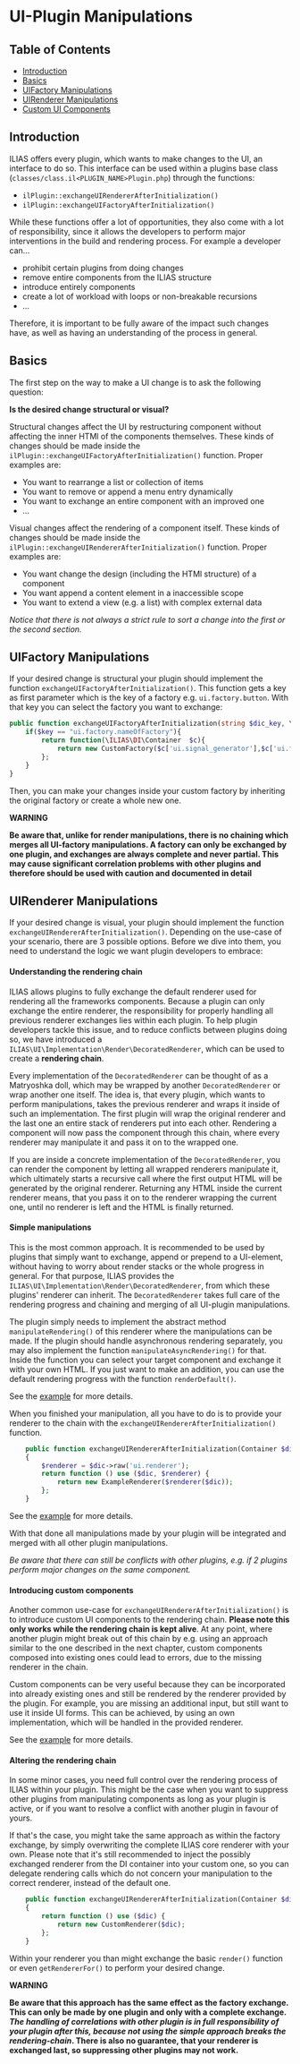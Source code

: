 # UI-Plugin Manipulations

## Table of Contents

* [Introduction](#basics)
* [Basics](#basics)
* [UIFactory Manipulations](#uifactory-manipulations)
* [UIRenderer Manipulations](#uirenderer-manipulations)
* [Custom UI Components](#custom-ui-components)

## Introduction

ILIAS offers every plugin, which wants to make changes to the UI, an interface to do so.
This interface can be used within a plugins base class (`classes/class.il<PLUGIN_NAME>Plugin.php`) through the
functions:

- `ilPlugin::exchangeUIRendererAfterInitialization()`
- `ilPlugin::exchangeUIFactoryAfterInitialization()`

While these functions offer a lot of opportunities, they also come with a lot of responsibility, since it allows the
developers to perform major interventions in the build and rendering process. For example a developer can...

- prohibit certain plugins from doing changes
- remove entire components from the ILIAS structure
- introduce entirely components
- create a lot of workload with loops or non-breakable recursions
- ...

Therefore, it is important to be fully aware of the impact such changes have, as well as having an understanding of the
process in general.

## Basics

The first step on the way to make a UI change is to ask the following question:

**Is the desired change structural or visual?**

Structural changes affect the UI by restructuring component without affecting the inner HTMl of the components
themselves. These kinds of changes should be made inside the `ilPlugin::exchangeUIFactoryAfterInitialization()`
function. Proper examples are:

- You want to rearrange a list or collection of items
- You want to remove or append a menu entry dynamically
- You want to exchange an entire component with an improved one
- ...

Visual changes affect the rendering of a component itself.
These kinds of changes should be made inside the `ilPlugin::exchangeUIRendererAfterInitialization()` function. Proper
examples are:

- You want change the design (including the HTMl structure) of a component
- You want append a content element in a inaccessible scope
- You want to extend a view (e.g. a list) with complex external data

*Notice that there is not always a strict rule to sort a change into the first or the second section.*

## UIFactory Manipulations

If your desired change is structural your plugin should implement the function `exchangeUIFactoryAfterInitialization()`.
This function gets a key as first parameter which is the key of a factory e.g. `ui.factory.button`. With that key you
can select the factory you want to exchange:

```php
public function exchangeUIFactoryAfterInitialization(string $dic_key, \ILIAS\DI\Container $dic) : Closure
    if($key == "ui.factory.nameOfFactory"){
        return function(\ILIAS\DI\Container  $c){
            return new CustomFactory($c['ui.signal_generator'],$c['ui.factory.maincontrols.slate']);
        };
    }
}
```

Then, you can make your changes inside your custom factory by inheriting the original factory or create a whole new one.

**WARNING**

**Be aware that, unlike for render manipulations, there is no chaining which merges all UI-factory manipulations.
A factory can only be exchanged by one plugin, and exchanges are always complete and never partial.
This may cause significant correlation problems with other plugins and therefore should be used with caution and
documented in detail**

## UIRenderer Manipulations

If your desired change is visual, your plugin should implement the function `exchangeUIRendererAfterInitialization()`.
Depending on the use-case of your scenario, there are 3 possible options. Before we dive into them, you need to
understand the logic we want plugin developers to embrace:

#### Understanding the rendering chain

ILIAS allows plugins to fully exchange the default renderer used for rendering all the frameworks components. Because a
plugin can only exchange the entire renderer, the responsibility for properly handling all previous renderer exchanges
lies within each plugin. To help plugin developers tackle this issue, and to reduce conflicts between plugins doing so,
we have introduced a `ILIAS\UI\Implementation\Render\DecoratedRenderer`, which can be used to create a
**rendering chain**.

Every implementation of the `DecoratedRenderer` can be thought of as a Matryoshka doll, which may be wrapped by another
`DecoratedRenderer` or wrap another one itself. The idea is, that every plugin, which wants to perform manipulations,
takes the previous renderer and wraps it inside of such an implementation. The first plugin will wrap the original
renderer and the last one an entire stack of renderers put into each other. Rendering a component will now pass the
component through this chain, where every renderer may manipulate it and pass it on to the wrapped one.

If you are inside a concrete implementation of the `DecoratedRenderer`, you can render the component by letting all
wrapped renderers manipulate it, which ultimately starts a recursive call where the first output HTML will be generated
by the original renderer. Returning any HTML inside the current renderer means, that you pass it on to the renderer
wrapping the current one, until no renderer is left and the HTML is finally returned.

#### Simple manipulations

This is the most common approach. It is recommended to be used by plugins that simply want to exchange, append or
prepend to a UI-element, without having to worry about render stacks or the whole progress in general. For that purpose,
ILIAS provides the `ILIAS\UI\Implementation\Render\DecoratedRenderer`, from which these plugins' renderer can inherit.
The `DecoratedRenderer` takes full care of the rendering progress and chaining and merging of all UI-plugin
manipulations.

The plugin simply needs to implement the abstract method `manipulateRendering()` of this renderer where the
manipulations can be made. If the plugin should handle asynchronous rendering separately, you may also implement
the function `manipulateAsyncRendering()` for that. Inside the function you can select your target component and
exchange it with your own HTML. If you just want to make an addition, you can use the default rendering progress with
the function `renderDefault()`.

See the [example](code-examples/ui-exchange/00_base_classes/ExampleRenderer.php) for more details.

When you finished your manipulation, all you have to do is to provide your renderer to the chain with
the `exchangeUIRendererAfterInitialization()` function.

```php
    public function exchangeUIRendererAfterInitialization(Container $dic): Closure
    {
        $renderer = $dic->raw('ui.renderer');
        return function () use ($dic, $renderer) {
            return new ExampleRenderer($renderer($dic));
        };
    }
```

See the [example](code-examples/ui-exchange/00_base_classes/ExamplePlugin.php) for more details.

With that done all manipulations made by your plugin will be integrated and merged with all other plugin manipulations.

*Be aware that there can still be conflicts with other plugins, e.g. if 2 plugins perform major changes on the same
component.*

#### Introducing custom components

Another common use-case for `exchangeUIRendererAfterInitialization()` is to introduce custom UI components to the
rendering chain. **Please note this only works while the rendering chain is kept alive**. At any point, where another
plugin might break out of this chain by e.g. using an approach similar to the one described in the next chapter,
custom components composed into existing ones could lead to errors, due to the missing renderer in the chain.

Custom components can be very useful because they can be incorporated into already existing ones and still be rendered
by the renderer provided by the plugin. For example, you are missing an additional input, but still want to use it
inside UI forms. This can be achieved, by using an own implementation, which will be handled in the provided renderer.

See the [example](code-examples/ui-exchange/custom-components) for more details.

#### Altering the rendering chain

In some minor cases, you need full control over the rendering process of ILIAS within your plugin. This might be the
case when you want to suppress other plugins from manipulating components as long as your plugin is active, or if you
want to resolve a conflict with another plugin in favour of yours.

If that's the case, you might take the same approach as within the factory exchange, by simply overwriting the complete
ILIAS core renderer with your own. Please note that it's still recommended to inject the possibly exchanged renderer
from the DI container into your custom one, so you can delegate rendering calls which do not concern your manipulation
to the correct renderer, instead of the default one.

```php
    public function exchangeUIRendererAfterInitialization(Container $dic): Closure
    {
        return function () use ($dic) {
            return new CustomRenderer($dic);
        };
    }
```

Within your renderer you than might exchange the basic `render()` function or even `getRendererFor()` to perform your
desired change.

**WARNING**

**Be aware that this approach has the same effect as the factory exchange. This can only be made by one plugin and only
with a complete exchange. _The handling of correlations with other plugin is in full responsibility of your plugin
after this, because not using the simple approach breaks the rendering-chain_. There is also no guarantee, that your
renderer is exchanged last, so suppressing other plugins may not work.**
